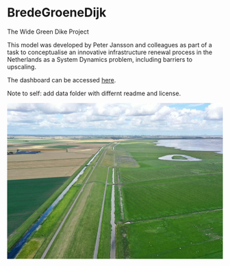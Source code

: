 # BredeGroeneDijk
The Wide Green Dike Project

This model was developed by Peter Jansson and colleagues as part of a task to conceptualise an innovative infrastructure renewal process in the Netherlands as a System Dynamics problem, including barriers to upscaling. 



The dashboard can be accessed [here](https://exchange.iseesystems.com/public/maaike-van-aalst/dijken-en-natuur).


Note to self: add data folder with differnt readme and license.

![BGD](img/bgd.jpeg)



